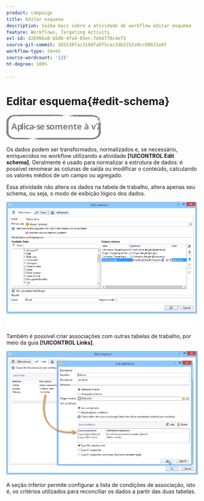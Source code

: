```yaml
---
product: campaign
title: Editar esquema
description: Saiba mais sobre a atividade de workflow editar esquema
feature: Workflows, Targeting Activity
exl-id: d26966a8-b5db-4fa4-85ec-7ebd770c4ef3
source-git-commit: 381538fac319dfa075cac3db2252a9cc80b31e0f
workflow-type: tm+mt
source-wordcount: '115'
ht-degree: 100%

---
```


# Editar esquema{#edit-schema}

![](../../assets/v7-only.svg)

Os dados podem ser transformados, normalizados e, se necessário, enriquecidos no workflow utilizando a atividade **[!UICONTROL Edit schema]**. Geralmente é usado para normalizar a estrutura de dados: é possível renomear as colunas de saída ou modificar o conteúdo, calculando os valores médios de um campo ou agregado.

Essa atividade não altera os dados na tabela de trabalho, altera apenas seu schema, ou seja, o modo de exibição lógico dos dados.

![](assets/wf_manipulation_box.png)

Também é possível criar associações com outras tabelas de trabalho, por meio da guia **[!UICONTROL Links]**.

![](assets/wf_manipulation_box_link_tab.png)

A seção inferior permite configurar a lista de condições de associação, isto é, os critérios utilizados para reconciliar os dados a partir das duas tabelas.
